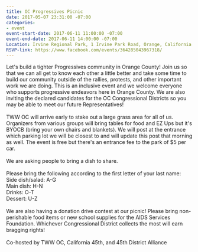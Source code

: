 ```yaml
---
title: OC Progressives Picnic
date: 2017-05-07 23:31:00 -07:00
categories:
- event
event-start-date: 2017-06-11 11:00:00 -07:00
event-end-date: 2017-06-11 14:00:00 -07:00
Location: Irvine Regional Park, 1 Irvine Park Road, Orange, California 92869
RSVP-link: https://www.facebook.com/events/364285043967318/
---
```


Let's build a tighter Progressives community in Orange County! Join us so that we can all get to know each other a little better and take some time to build our community outside of the rallies, protests, and other important work we are doing. This is an inclusive event and we welcome everyone who supports progressive endeavors here in Orange County. We are also inviting the declared candidates for the OC Congressional Districts so you may be able to meet our future Representatives!\
\
TWW OC will arrive early to stake out a large grass area for all of us. Organizers from various groups will bring tables for food and EZ Ups but it's BYOCB (bring your own chairs and blankets). We will post at the entrance which parking lot we will be closest to and will update this post that morning as well. The event is free but there's an entrance fee to the park of $5 per car.\
\
We are asking people to bring a dish to share.\
\
Please bring the following according to the first letter of your last name:\
Side dish/salad: A-G\
Main dish: H-N\
Drinks: O-T\
Dessert: U-Z\
\
We are also having a donation drive contest at our picnic! Please bring non-perishable food items or new school supplies for the AIDS Services Foundation. Whichever Congressional District collects the most will earn bragging rights!\
\
Co-hosted by TWW OC, California 45th, and 45th District Alliance